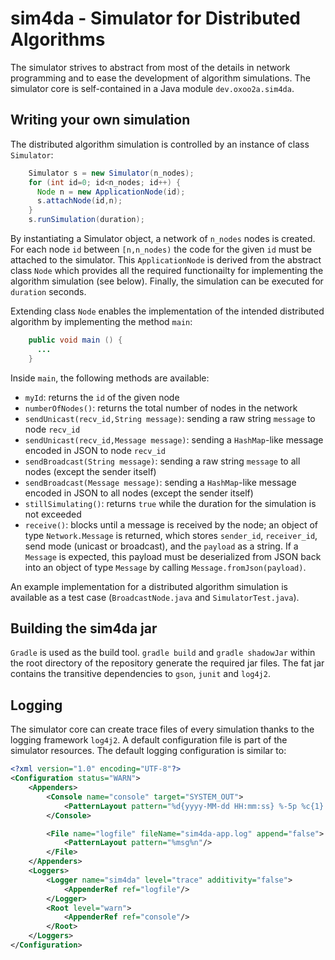# sim4da - Simulator for Distributed Algorithms

The simulator strives to abstract from most of the details in network programming and to ease the development of algorithm simulations. The simulator core is self-contained in a Java module `dev.oxoo2a.sim4da`.

## Writing your own simulation

The distributed algorithm simulation is controlled by an instance of class `Simulator`:

```Java
    Simulator s = new Simulator(n_nodes);
    for (int id=0; id<n_nodes; id++) {
      Node n = new ApplicationNode(id);
      s.attachNode(id,n);
    }
    s.runSimulation(duration);
```

By instantiating a Simulator object, a network of `n_nodes` nodes is created. For each node `id` between `[n,n_nodes)` the code for the given `id` must be attached to the simulator. This `ApplicationNode` is derived from the abstract class `Node` which provides all the required functionailty for implementing the algorithm simulation (see below). Finally, the simulation can be executed for `duration` seconds.

Extending class `Node` enables the implementation of the intended distributed algorithm by implementing the method `main`:

```Java
    public void main () {
      ...
    }
```

Inside `main`, the following methods are available:

- `myId`: returns the `id` of the given node
- `numberOfNodes()`: returns the total number of nodes in the network
- `sendUnicast(recv_id,String message)`: sending a raw string `message` to node `recv_id`
- `sendUnicast(recv_id,Message message)`: sending a `HashMap`-like message encoded in JSON to node `recv_id`
- `sendBroadcast(String message)`: sending a raw string `message` to all nodes (except the sender itself)
- `sendBroadcast(Message message)`: sending a `HashMap`-like message encoded in JSON to all nodes (except the sender itself)
- `stillSimulating()`: returns `true` while the duration for the simulation is not exceeded
- `receive()`: blocks until a message is received by the node; an object of type `Network.Message` is returned, which stores `sender_id`, `receiver_id`, send mode (unicast or broadcast), and the `payload` as a string. If a `Message` is expected, this payload must be deserialized from JSON back into an object of type `Message` by calling `Message.fromJson(payload)`.

An example implementation for a distributed algorithm simulation is available as a test case (`BroadcastNode.java` and `SimulatorTest.java`).

## Building the sim4da jar

`Gradle` is used as the build tool. `gradle build` and `gradle shadowJar` within the root directory of the repository generate the required jar files. The fat jar contains the transitive dependencies to `gson`, `junit` and `log4j2`.

## Logging

The simulator core can create trace files of every simulation thanks to the logging framework `log4j2`. A default configuration file is part of the simulator resources. The default logging configuration is similar to:

```xml
<?xml version="1.0" encoding="UTF-8"?>
<Configuration status="WARN">
    <Appenders>
        <Console name="console" target="SYSTEM_OUT">
            <PatternLayout pattern="%d{yyyy-MM-dd HH:mm:ss} %-5p %c{1}:%L - %m%n" />
        </Console>

        <File name="logfile" fileName="sim4da-app.log" append="false">
            <PatternLayout pattern="%msg%n"/>
        </File>
    </Appenders>
    <Loggers>
        <Logger name="sim4da" level="trace" additivity="false">
            <AppenderRef ref="logfile"/>
        </Logger>
        <Root level="warn">
            <AppenderRef ref="console"/>
        </Root>
    </Loggers>
</Configuration>
```